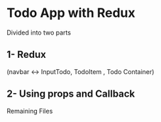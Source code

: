 # Todo App with Redux

Divided into two parts

## 1- Redux 

(navbar <-> InputTodo, TodoItem , Todo Container)

## 2- Using props and Callback

Remaining Files
